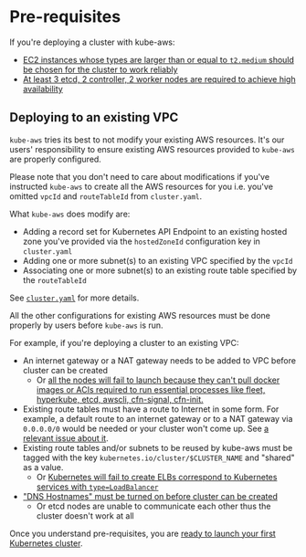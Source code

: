 # Pre-requisites

If you're deploying a cluster with kube-aws:

* [EC2 instances whose types are larger than or equal to `t2.medium` should be chosen for the cluster to work reliably](https://github.com/kubernetes-incubator/kube-aws/issues/138)
* [At least 3 etcd, 2 controller, 2 worker nodes are required to achieve high availability](https://github.com/kubernetes-incubator/kube-aws/issues/138#issuecomment-266432162)

## Deploying to an existing VPC

`kube-aws` tries its best to not modify your existing AWS resources. It's our users' responsibility to ensure existing AWS resources provided to `kube-aws` are properly configured.

Please note that you don't need to care about modifications if you've instructed `kube-aws` to create all the AWS resources for you i.e. you've omitted `vpcId` and `routeTableId` from `cluster.yaml`.

What `kube-aws` does modify are:

* Adding a record set for Kubernetes API Endpoint to an existing hosted zone you've provided via the `hostedZoneId` configuration key in `cluster.yaml`
* Adding one or more subnet(s) to an existing VPC specified by the `vpcId`
* Associating one or more subnet(s) to an existing route table specified by the `routeTableId`

See [`cluster.yaml`](https://github.com/kubernetes-incubator/kube-aws/blob/master/core/controlplane/config/templates/cluster.yaml) for more details.

All the other configurations for existing AWS resources must be done properly by users before `kube-aws` is run.

For example, if you're deploying a cluster to an existing VPC:

* An internet gateway or a NAT gateway needs to be added to VPC before cluster can be created
  * Or [all the nodes will fail to launch because they can't pull docker images or ACIs required to run essential processes like fleet, hyperkube, etcd, awscli, cfn-signal, cfn-init.](https://github.com/kubernetes-incubator/kube-aws/issues/120)
* Existing route tables must have a route to Internet in some form. For example, a default route to an internet gateway or to a NAT gateway via `0.0.0.0/0` would be needed or your cluster won't come up. See [a relevant issue about it](https://github.com/kubernetes-incubator/kube-aws/issues/121#issuecomment-266255407).
* Existing route tables and/or subnets to be reused by kube-aws must be tagged with the key `kubernetes.io/cluster/$CLUSTER_NAME` and "shared" as a value.
  * Or [Kubernetes will fail to create ELBs correspond to Kubernetes services with `type=LoadBalancer`](https://github.com/kubernetes-incubator/kube-aws/issues/135)
* ["DNS Hostnames" must be turned on before cluster can be created](https://github.com/kubernetes-incubator/kube-aws/issues/119)
  * Or etcd nodes are unable to communicate each other thus the cluster doesn't work at all

Once you understand pre-requisites, you are [ready to launch your first Kubernetes cluster][getting-started-step-1].

[getting-started-step-1]: step-1-configure.md
[getting-started-step-2]: step-2-render.md
[getting-started-step-3]: step-3-launch.md
[getting-started-step-4]: step-4-update.md
[getting-started-step-5]: step-5-add-node-pool.md
[getting-started-step-6]: step-6-configure-add-ons.md
[getting-started-step-7]: step-7-destroy.md